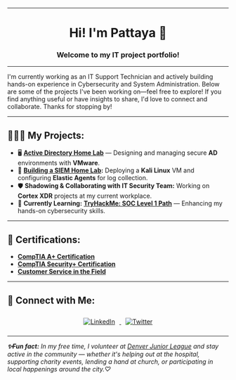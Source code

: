 

--------------------------------------------------------------------------------------------------------------------------------------------------------------------------------
 
<h1 align="center">Hi! I'm Pattaya 👋</h1>
<h3 align="center">Welcome to my IT project portfolio!</h3>
<hr> I'm currently working as an IT Support Technician and actively building hands-on experience in Cybersecurity and System Administration.
Below are some of the projects I've been working on—feel free to explore! If you find anything useful or have insights to share, I'd love to connect and collaborate.
Thanks for stopping by!
<hr>

## 👩🏻‍💻 **My Projects:**

- 🖥️ **[Active Directory Home Lab](https://github.com/PSTechAndCoffee/ActiveDirectoryLab)** — Designing and managing secure **AD** environments with **VMware**.
- 🚀 **[Building a SIEM Home Lab](https://github.com/PSTechAndCoffee/ElasticSIEMLab/tree/main):** Deploying a **Kali Linux** VM and configuring **Elastic Agents** for log collection.
- 🛡️ **Shadowing & Collaborating with IT Security Team:** Working on **Cortex XDR** projects at my current workplace.
- 🌱 **Currently Learning:** [**TryHackMe: SOC Level 1 Path**](https://tryhackme.com/r/p/PSaohin) — Enhancing my hands-on cybersecurity skills.

<hr>

## 📄 **Certifications:**

- [**CompTIA A+ Certification**](https://www.credly.com/badges/1ad9ad0a-f9e5-4979-bfce-56c7842c1eb8/linked_in_profile)
- [**CompTIA Security+ Certification**](https://www.credly.com/badges/cdd5eebb-a02b-4dff-a50c-01ccbdb4766b/linked_in_profile)
- [**Customer Service in the Field**](https://www.linkedin.com/in/phatthaya-saohin/details/certifications/1704334502237/single-media-viewer/?profileId=ACoAACrIy5MBeVfOkacdgRWwSaSDQ3ixI0KSl08)

<hr>

## 🤳 **Connect with Me:**

<div align="center">
  <a href="https://www.linkedin.com/in/pattaya-knight/" target="_blank">
    <img src="https://img.icons8.com/doodle/40/000000/linkedin--v2.png" alt="LinkedIn" style="margin: 10px;">
  </a>
  <a href="https://x.com/SaohinPattaya" target="_blank">
    <img src="https://img.icons8.com/doodle/1x/twitter-squared--v2.png" alt="Twitter" style="margin: 10px;">
  </a>
</div>

<hr>

<em><b>✨Fun fact:</b> In my free time, I volunteer at [Denver Junior League](https://www.jld.org) and stay active in the community — whether it's helping out at the hospital, supporting charity events, lending a hand at church, or participating in local happenings around the city.♡ </em>



<!--
**joshmadakor1/joshmadakor1** is a ✨ _special_ ✨ repository because its `README.md` (this file) appears on your GitHub profile.


- 🔭 I’m currently working on ...
- 🌱 I’m currently learning ...
- 👯 I’m looking to collaborate on ...
- 🤔 I’m looking for help with ...
- 💬 Ask me about ...
- 📫 How to reach me: ...
- 😄 Pronouns: Pat-ta-ya
- ⚡ Fun fact: ...
-->
